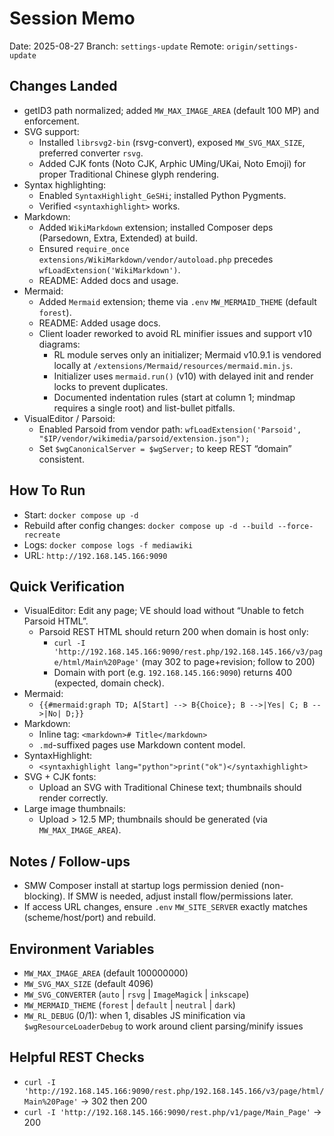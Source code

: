 # Session Memo

Date: 2025-08-27
Branch: `settings-update`
Remote: `origin/settings-update`

## Changes Landed
- getID3 path normalized; added `MW_MAX_IMAGE_AREA` (default 100 MP) and enforcement.
- SVG support:
  - Installed `librsvg2-bin` (rsvg-convert), exposed `MW_SVG_MAX_SIZE`, preferred converter `rsvg`.
  - Added CJK fonts (Noto CJK, Arphic UMing/UKai, Noto Emoji) for proper Traditional Chinese glyph rendering.
- Syntax highlighting:
  - Enabled `SyntaxHighlight_GeSHi`; installed Python Pygments.
  - Verified `<syntaxhighlight>` works.
- Markdown:
  - Added `WikiMarkdown` extension; installed Composer deps (Parsedown, Extra, Extended) at build.
  - Ensured `require_once extensions/WikiMarkdown/vendor/autoload.php` precedes `wfLoadExtension('WikiMarkdown')`.
  - README: Added docs and usage.
- Mermaid:
  - Added `Mermaid` extension; theme via `.env` `MW_MERMAID_THEME` (default `forest`).
  - README: Added usage docs.
  - Client loader reworked to avoid RL minifier issues and support v10 diagrams:
    - RL module serves only an initializer; Mermaid v10.9.1 is vendored locally at `/extensions/Mermaid/resources/mermaid.min.js`.
    - Initializer uses `mermaid.run()` (v10) with delayed init and render locks to prevent duplicates.
    - Documented indentation rules (start at column 1; mindmap requires a single root) and list-bullet pitfalls.
- VisualEditor / Parsoid:
  - Enabled Parsoid from vendor path: `wfLoadExtension('Parsoid', "$IP/vendor/wikimedia/parsoid/extension.json");`
  - Set `$wgCanonicalServer = $wgServer;` to keep REST “domain” consistent.

## How To Run
- Start: `docker compose up -d`
- Rebuild after config changes: `docker compose up -d --build --force-recreate`
- Logs: `docker compose logs -f mediawiki`
- URL: `http://192.168.145.166:9090`

## Quick Verification
- VisualEditor: Edit any page; VE should load without “Unable to fetch Parsoid HTML”.
  - Parsoid REST HTML should return 200 when domain is host only:
    - `curl -I 'http://192.168.145.166:9090/rest.php/192.168.145.166/v3/page/html/Main%20Page'` (may 302 to page+revision; follow to 200)
    - Domain with port (e.g. `192.168.145.166:9090`) returns 400 (expected, domain check).
- Mermaid:
  - `{{#mermaid:graph TD; A[Start] --> B{Choice}; B -->|Yes| C; B -->|No| D;}}`
- Markdown:
  - Inline tag: `<markdown># Title</markdown>`
  - `.md`-suffixed pages use Markdown content model.
- SyntaxHighlight:
  - `<syntaxhighlight lang="python">print("ok")</syntaxhighlight>`
- SVG + CJK fonts:
  - Upload an SVG with Traditional Chinese text; thumbnails should render correctly.
- Large image thumbnails:
  - Upload > 12.5 MP; thumbnails should be generated (via `MW_MAX_IMAGE_AREA`).

## Notes / Follow-ups
- SMW Composer install at startup logs permission denied (non-blocking). If SMW is needed, adjust install flow/permissions later.
- If access URL changes, ensure `.env` `MW_SITE_SERVER` exactly matches (scheme/host/port) and rebuild.

## Environment Variables
- `MW_MAX_IMAGE_AREA` (default 100000000)
- `MW_SVG_MAX_SIZE` (default 4096)
- `MW_SVG_CONVERTER` (`auto` | `rsvg` | `ImageMagick` | `inkscape`)
- `MW_MERMAID_THEME` (`forest` | `default` | `neutral` | `dark`)
- `MW_RL_DEBUG` (0/1): when 1, disables JS minification via `$wgResourceLoaderDebug` to work around client parsing/minify issues

## Helpful REST Checks
- `curl -I 'http://192.168.145.166:9090/rest.php/192.168.145.166/v3/page/html/Main%20Page'` → 302 then 200
- `curl -I 'http://192.168.145.166:9090/rest.php/v1/page/Main_Page'` → 200
